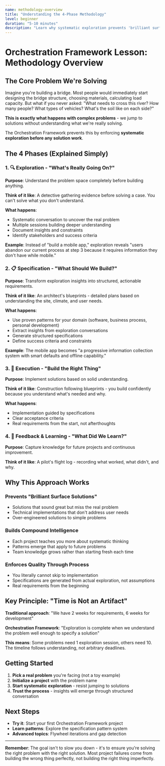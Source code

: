 ```yaml
---
name: methodology-overview
title: "Understanding the 4-Phase Methodology"
level: beginner
duration: "5-10 minutes"
description: "Learn why systematic exploration prevents 'brilliant surface solutions' and how the 4-phase process works"
---
```


# Orchestration Framework Lesson: Methodology Overview

## The Core Problem We're Solving

Imagine you're building a bridge. Most people would immediately start designing the bridge structure, choosing materials, calculating load capacity. But what if you never asked: "What needs to cross this river? How many people? What types of vehicles? What's the soil like on each side?"

**This is exactly what happens with complex problems** - we jump to solutions without understanding what we're really solving.

The Orchestration Framework prevents this by enforcing **systematic exploration before any solution work**.

## The 4 Phases (Explained Simply)

### 1. 🔍 **Exploration - "What's Really Going On?"**

**Purpose**: Understand the problem space completely before building anything.

**Think of it like**: A detective gathering evidence before solving a case. You can't solve what you don't understand.

**What happens**: 
- Systematic conversation to uncover the real problem
- Multiple sessions building deeper understanding
- Document insights and constraints
- Identify stakeholders and success criteria

**Example**: Instead of "build a mobile app," exploration reveals "users abandon our current process at step 3 because it requires information they don't have while mobile."

### 2. 📋 **Specification - "What Should We Build?"**

**Purpose**: Transform exploration insights into structured, actionable requirements.

**Think of it like**: An architect's blueprints - detailed plans based on understanding the site, climate, and user needs.

**What happens**:
- Use proven patterns for your domain (software, business process, personal development)
- Extract insights from exploration conversations
- Generate structured specifications
- Define success criteria and constraints

**Example**: The mobile app becomes "a progressive information collection system with smart defaults and offline capability."

### 3. 🎯 **Execution - "Build the Right Thing"**

**Purpose**: Implement solutions based on solid understanding.

**Think of it like**: Construction following blueprints - you build confidently because you understand what's needed and why.

**What happens**:
- Implementation guided by specifications
- Clear acceptance criteria
- Real requirements from the start, not afterthoughts

### 4. 🔄 **Feedback & Learning - "What Did We Learn?"**

**Purpose**: Capture knowledge for future projects and continuous improvement.

**Think of it like**: A pilot's flight log - recording what worked, what didn't, and why.

## Why This Approach Works

### **Prevents "Brilliant Surface Solutions"**
- Solutions that sound great but miss the real problem
- Technical implementations that don't address user needs
- Over-engineered solutions to simple problems

### **Builds Compound Intelligence**  
- Each project teaches you more about systematic thinking
- Patterns emerge that apply to future problems
- Team knowledge grows rather than starting fresh each time

### **Enforces Quality Through Process**
- You literally cannot skip to implementation
- Specifications are generated from actual exploration, not assumptions
- Real requirements from the beginning

## Key Principle: "Time is Not an Artifact"

**Traditional approach**: "We have 2 weeks for requirements, 6 weeks for development"

**Orchestration Framework**: "Exploration is complete when we understand the problem well enough to specify a solution"

**This means**: Some problems need 1 exploration session, others need 10. The timeline follows understanding, not arbitrary deadlines.

## Getting Started

1. **Pick a real problem** you're facing (not a toy example)
2. **Initialize a project** with the problem name  
3. **Start systematic exploration** - resist jumping to solutions
4. **Trust the process** - insights will emerge through structured conversation

## Next Steps

- **Try it**: Start your first Orchestration Framework project
- **Learn patterns**: Explore the specification pattern system
- **Advanced topics**: Flywheel iterations and gap detection

---

**Remember**: The goal isn't to slow you down - it's to ensure you're solving the right problem with the right solution. Most project failures come from building the wrong thing perfectly, not building the right thing imperfectly.